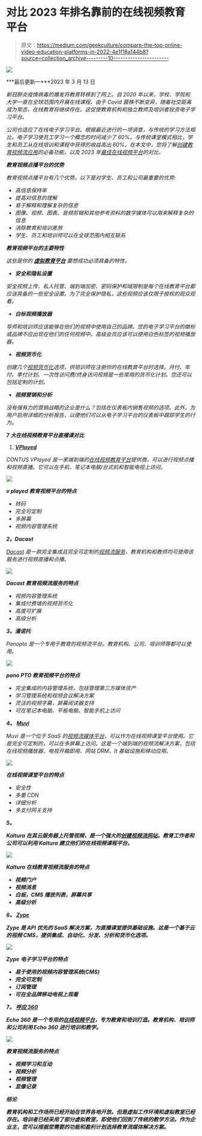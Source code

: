 # 对比 2023 年排名靠前的在线视频教育平台

> 原文：<https://medium.com/geekculture/compare-the-top-online-video-education-platforms-in-2022-4e1f18a144b8?source=collection_archive---------10----------------------->

![](img/7f0ea0948a8011b597a61cec6f7da6e5.png)

***最后更新—***2023 年 3 月 13 日

*新冠肺炎疫情病毒的爆发将教育转移到了网上。自 2020 年以来，学校、学院和大学一直在全球范围内开展在线课程。由于 Covid 菌株不断变异，随着社交距离成为常态，在线教育将继续存在。这促使教育机构和独立教师及培训者投资电子学习平台。*

*公司也适应了在线电子学习平台。根据最近进行的一项调查，与传统的学习方法相比，电子学习使员工学习一个概念的时间减少了 60%。与传统课堂模式相比，学生和员工从在线培训和课程中获得的收益高出 60%。在本文中，您将了解[创建教育视频流应用](https://www.vplayed.com/build-video-streaming-app.php)的必备功能，以及 2023 年[最佳在线视频平台](https://www.contus.com/blog/online-video-platforms/)的对比。*

***教育视频点播平台的优势***

*教育视频点播平台有几个优势。以下是对学生、员工和公司最重要的优势:*

*   *高信息保持率*
*   *提高对信息的理解*
*   *易于解释和理解复杂的信息*
*   *图像、视频、图表、音频剪辑和其他参考资料的数字媒体可以用来解释复杂的信息*
*   *消除教育和培训差旅*
*   *学生、员工和培训师可以在全球范围内相互联系*

***教育视频平台的主要特性***

*这些是你的 [**虚拟教育平台**](https://www.gudsho.com/elearning-video-monetization) 要想成功必须具备的特性。*

*   ***安全和隐私设置***

*安全视频上传、私人托管、端到端加密、密码保护和域限制是每个在线教育平台都应该具备的一些安全设置。为了完全保护隐私，这些视频应该仅限于授权的观众观看。*

*   ***白标视频播放器***

*导师和培训师应该能够在他们的视频中使用自己的品牌。您的电子学习平台的徽标或品牌不应出现在他们的任何视频中。高级会员应该可以使用白色标签的视频播放器。*

*   ***视频货币化***

*创建几个[视频货币化](https://www.vplayed.com/video-monetization-platform.php)选项，供培训师在注册你的在线教育平台时选择。月付、年付、季付计划、一次性访问费/终身访问视频是一些常用的货币化计划。您还可以包括定制的计划。*

*   ***视频营销和分析***

*没有强有力的营销战略的企业是什么？包括在仪表板内销售视频的选项。此外，为用户启用详细的分析报告，以便他们可以从电子学习平台的仪表板中跟踪学生的行为。*

***7 大在线视频教育平台直播课对比***

1.  *[**VPlayed**](https://www.vplayed.com/education-video-streaming-platform.php)*

*CONTUS VPlayed 是一家端到端的[在线视频教育平台](https://www.vplayed.com/education-video-streaming-platform.php)提供商，可以进行视频点播和视频直播。它可以在手机、笔记本电脑/台式机和智能电视上访问。*

*![](img/f40cb029ebd7d7ae81da80e54ddcd198.png)*

***v played 教育视频平台的特点***

*   *转码*
*   *完全可定制*
*   *多屏幕*
*   *视频内容管理系统*

***2。Dacast***

*[Dacast](https://www.dacast.com/) 是一款完全集成且完全可定制的[视频流服务](https://www.vplayed.com/blog/best-video-streaming-services/)，教育机构和教师均可使用该服务进行视频直播和点播。*

*![](img/b1999c5b3f62d9acbbee4b926a01330d.png)*

***Dacast 教育视频流服务的特点***

*   *视频内容管理系统*
*   *集成付费墙的视频货币化*
*   *高度可扩展*
*   *高级分析*

***3。潘诺托***

*Panopto 是一个专用于教育的视频流平台。教育机构、公司、培训师等都可以使用。*

*![](img/e9407b9677184354ddfa8c04e931ab54.png)*

***pano PTO 教育视频平台的特点***

*   *完全集成的内容管理系统，包括管理第三方媒体资产*
*   *学习管理系统和视频会议解决方案*
*   *灵活的视频字幕，屏幕阅读器支持*
*   *可在笔记本电脑、平板电脑、智能手机上访问*

***4。** [**Muvi**](https://www.muvi.com/)*

*Muvi 是一个位于 SaaS 的[视频流媒体平台](https://www.vplayed.com/online-video-platform.php)，可以作为在线视频课堂平台使用。它是完全可定制的，可以在多屏幕上访问。这是一个端到端的视频流解决方案，包括在线视频播放器、电视开箱即用、网站 DRM、It 基础设施和移动应用。*

*![](img/6041a9a1d8f7e98acd46dcaddfce3ee4.png)*

***在线视频课堂平台的特点***

*   *安全性*
*   *多重 CDN*
*   *详细分析*
*   *多支付网关支持*

***5。**[](https://corp.kaltura.com/)*

***Kaltura 在其云服务器上托管视频，是一个强大的[创建视频流网站](https://www.vplayed.com/blog/create-video-streaming-website-like-netflix/)。教育工作者和公司可以利用 Kaltura 建立他们的在线视频课程平台。***

***![](img/6725f956f9f4d3e775de92824f2fc4be.png)***

*****Kaltura 在线教育视频流服务的特点*****

*   ***视频门户***
*   ***视频消息***
*   ***白板，CMS 播放列表，屏幕共享***
*   ***高级分析***

*****6。** [**Zype**](https://www.zype.com/)***

***Zype 是 API 优先的 SaaS 解决方案，为直播课堂提供基础设施。这是一个基于云的视频 CMS，提供集成、自动化、分发、分析和货币化选项。***

***![](img/9a8b5f6ba12f2f8b6cf899f3ab936778.png)***

***Zype 电子学习平台的特点***

*   ***易于使用的视频内容管理系统(CMS)***
*   ***完全可定制***
*   ***订阅管理***
*   ***可在全品牌移动电视上观看***

***7。 [**呼应 360**](https://echo360.com/)***

***Echo 360 是一个专用的[在线视频平台](https://www.vplayed.com/us/online-video-platform.php)，专为教育和培训打造。教育机构、培训师和公司利用 Echo 360 进行培训和教学。***

***![](img/3b5704b074faa397af9658c8612842cb.png)***

*****教育视频流服务的特点*****

*   ***视频学习和互动***
*   ***视频分析***
*   ***视频管理***
*   ***显像记录***

*****结论*****

***教育机构和工作场所已经开始在世界各地开放。但是虚拟工作环境和虚拟教室已经存在。培训者已经采用了部分虚拟教室，即使他们回到了传统的教学方法。作为企业主，您可以根据您需要的功能和盈利计划选择教育流媒体解决方案。***